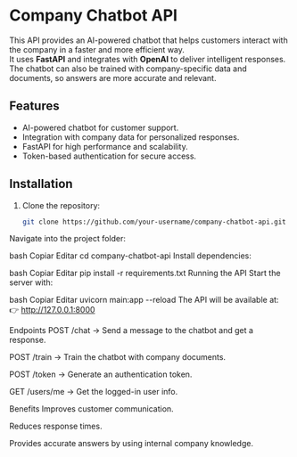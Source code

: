 # Company Chatbot API

This API provides an AI-powered chatbot that helps customers interact with the company in a faster and more efficient way.  
It uses **FastAPI** and integrates with **OpenAI** to deliver intelligent responses. The chatbot can also be trained with company-specific data and documents, so answers are more accurate and relevant.  

## Features
- AI-powered chatbot for customer support.  
- Integration with company data for personalized responses.  
- FastAPI for high performance and scalability.  
- Token-based authentication for secure access.  

## Installation
1. Clone the repository:
   ```bash
   git clone https://github.com/your-username/company-chatbot-api.git
Navigate into the project folder:

bash
Copiar
Editar
cd company-chatbot-api
Install dependencies:

bash
Copiar
Editar
pip install -r requirements.txt
Running the API
Start the server with:

bash
Copiar
Editar
uvicorn main:app --reload
The API will be available at:
👉 http://127.0.0.1:8000

Endpoints
POST /chat → Send a message to the chatbot and get a response.

POST /train → Train the chatbot with company documents.

POST /token → Generate an authentication token.

GET /users/me → Get the logged-in user info.

Benefits
Improves customer communication.

Reduces response times.

Provides accurate answers by using internal company knowledge.

